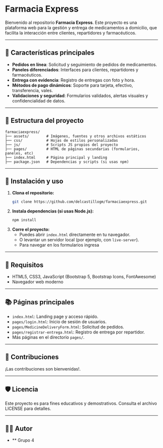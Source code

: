 # Farmacia Express

Bienvenido al repositorio **Farmacia Express**. Este proyecto es una plataforma web para la gestión y entrega de medicamentos a domicilio, 
que facilita la interacción entre clientes, repartidores y farmacéuticos.

---

## 🚀 Características principales

- **Pedidos en línea**: Solicitud y seguimiento de pedidos de medicamentos.
- **Paneles diferenciados**: Interfaces para clientes, repartidores y farmacéuticos.
- **Entrega con evidencia**: Registro de entregas con foto y hora.
- **Métodos de pago dinámicos**: Soporte para tarjeta, efectivo, transferencia, vales.
- **Validaciones y seguridad**: Formularios validados, alertas visuales y confidencialidad de datos.

---

## 📁 Estructura del proyecto

```
farmaciaexpress/
├── assets/        # Imágenes, fuentes y otros archivos estáticos
├── css/           # Hojas de estilos personalizadas
├── js/            # Scripts JS propios del proyecto
├── pages/         # HTML de páginas secundarias (formularios, paneles, etc)
├── index.html     # Página principal y landing
├── package.json   # Dependencias y scripts (si usas npm)
```

---

## 📝 Instalación y uso

1. **Clona el repositorio:**
   ```bash
   git clone https://github.com/delcastillogm/farmaciaexpress.git
   ```
2. **Instala dependencias (si usas Node.js):**
   ```bash
   npm install
   ```
3. **Corre el proyecto:**
   - Puedes abrir `index.html` directamente en tu navegador.
   - O levantar un servidor local (por ejemplo, con `live-server`).
   - Para navegar en los formularios ingresa [
](https://delcastillogm.github.io/farmaciaexpress/)
---

## 🧩 Requisitos

- HTML5, CSS3, JavaScript (Bootstrap 5, Bootstrap Icons, FontAwesome)
- Navegador web moderno

---

## 📚 Páginas principales

- `index.html`: Landing page y acceso rápido.
- `pages/login.html`: Inicio de sesión de usuarios.
- `pages/MedicineDeliveryForm.html`: Solicitud de pedidos.
- `pages/registrar-entrega.html`: Registro de entrega por repartidor.
- Más páginas en el directorio `pages/`.

---

## 🤝 Contribuciones

¡Las contribuciones son bienvenidas!.

---

## 🛡️ Licencia

Este proyecto es para fines educativos y demostrativos. Consulta el archivo LICENSE para detalles.

---

## 👨‍💻 Autor

- ** Grupo 4
